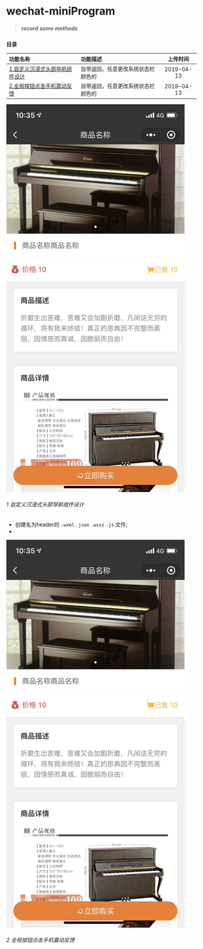# wechat-miniProgram
> ##### record some methods
**目录**

|功能名称          |功能描述        |上传时间        |
| :-------------|:-------------|:-------------:|
|[1.自定义沉浸式头部导航组件设计](#1-自定义沉浸式头部导航组件设计)|自带返回，任意更改系统状态栏颜色的|2019-04-13|
|[2.全局按钮点击手机震动反馈](#2-全局按钮点击手机震动反馈)|自带返回，任意更改系统状态栏颜色的|2019-04-13|

![img](img/01.jpg)

###### 1 自定义沉浸式头部导航组件设计

* 创建名为header的 `.wxml` `.json` `.wxss` `.js` 文件;
* 

![img](img/01.jpg)
###### 2 全局按钮点击手机震动反馈
